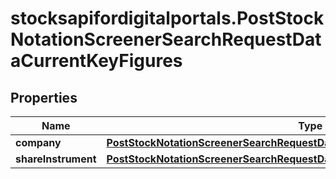 # stocksapifordigitalportals.PostStockNotationScreenerSearchRequestDataCurrentKeyFigures

## Properties

Name | Type | Description | Notes
------------ | ------------- | ------------- | -------------
**company** | [**PostStockNotationScreenerSearchRequestDataCurrentKeyFiguresCompany**](PostStockNotationScreenerSearchRequestDataCurrentKeyFiguresCompany.md) |  | [optional] 
**shareInstrument** | [**PostStockNotationScreenerSearchRequestDataCurrentKeyFiguresShareInstrument**](PostStockNotationScreenerSearchRequestDataCurrentKeyFiguresShareInstrument.md) |  | [optional] 


